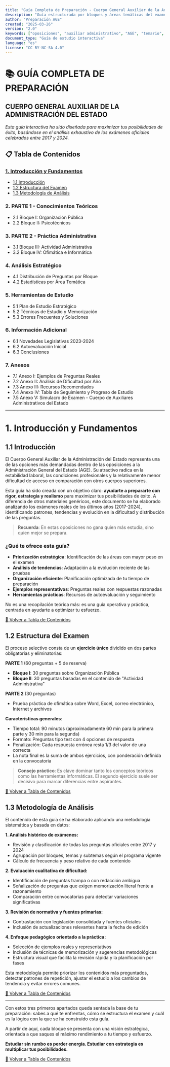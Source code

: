 ```yaml
---
title: "Guía Completa de Preparación - Cuerpo General Auxiliar de la Administración del Estado"
description: "Guía estructurada por bloques y áreas temáticas del examen oficial, basada en el análisis de exámenes reales entre 2017 y 2024. Incluye plan de estudio, estadísticas, técnicas de memorización y recursos."
author: "Preparación AGE"
created: "2025-03-26"
version: "2.0"
keywords: ["oposiciones", "auxiliar administrativo", "AGE", "temario", "psicotécnicos", "ofimática", "examen", "administración pública"]
document_type: "Guía de estudio interactiva"
language: "es"
license: "CC BY-NC-SA 4.0"
---
```


# 📚 GUÍA COMPLETA DE PREPARACIÓN
## CUERPO GENERAL AUXILIAR DE LA ADMINISTRACIÓN DEL ESTADO

*Esta guía interactiva ha sido diseñada para maximizar tus posibilidades de éxito, basándose en el análisis exhaustivo de los exámenes oficiales celebrados entre 2017 y 2024.*

<a id="tabla-contenidos"></a>
## 📋 Tabla de Contenidos

### [1. Introducción y Fundamentos](#introduccion-fundamentos)
   * [1.1 Introducción](#introduccion)
   * [1.2 Estructura del Examen](#estructura-examen)
   * [1.3 Metodología de Análisis](#metodologia-analisis)

### 2. PARTE 1 - Conocimientos Teóricos
   * 2.1 Bloque I: Organización Pública
   * 2.2 Bloque II: Psicotécnicos

### 3. PARTE 2 - Práctica Administrativa
   * 3.1 Bloque III: Actividad Administrativa
   * 3.2 Bloque IV: Ofimática e Informática

### 4. Análisis Estratégico
   * 4.1 Distribución de Preguntas por Bloque
   * 4.2 Estadísticas por Área Temática

### 5. Herramientas de Estudio
   * 5.1 Plan de Estudio Estratégico
   * 5.2 Técnicas de Estudio y Memorización
   * 5.3 Errores Frecuentes y Soluciones

### 6. Información Adicional
   * 6.1 Novedades Legislativas 2023-2024
   * 6.2 Autoevaluación Inicial
   * 6.3 Conclusiones

### 7. Anexos
   * 7.1 Anexo I: Ejemplos de Preguntas Reales
   * 7.2 Anexo II: Análisis de Dificultad por Año
   * 7.3 Anexo III: Recursos Recomendados
   * 7.4 Anexo IV: Tabla de Seguimiento y Progreso de Estudio
   * 7.5 Anexo V: Simulacro de Examen - Cuerpo de Auxiliares Administrativos del Estado

---
<a id="introduccion-fundamentos"></a>
# 1. Introducción y Fundamentos

<a id="introduccion"></a>
## 1.1 Introducción

El Cuerpo General Auxiliar de la Administración del Estado representa una de las opciones más demandadas dentro de las oposiciones a la Administración General del Estado (AGE). Su atractivo radica en la estabilidad laboral, las condiciones profesionales y la relativamente menor dificultad de acceso en comparación con otros cuerpos superiores.

Esta guía ha sido creada con un objetivo claro: **ayudarte a prepararte con rigor, estrategia y realismo** para maximizar tus posibilidades de éxito. A diferencia de otros materiales genéricos, este documento se ha elaborado analizando los exámenes reales de los últimos años (2017-2024), identificando patrones, tendencias y evolución en la dificultad y distribución de las preguntas.

> **Recuerda**: En estas oposiciones no gana quien más estudia, sino quien mejor se prepara.

<a id="que-ofrece-guia"></a>
### ¿Qué te ofrece esta guía?

* **Priorización estratégica**: Identificación de las áreas con mayor peso en el examen
* **Análisis de tendencias**: Adaptación a la evolución reciente de las pruebas
* **Organización eficiente**: Planificación optimizada de tu tiempo de preparación
* **Ejemplos representativos**: Preguntas reales con respuestas razonadas
* **Herramientas prácticas**: Recursos de autoevaluación y seguimiento

No es una recopilación teórica más: es una guía operativa y práctica, centrada en ayudarte a optimizar tu esfuerzo.

[🔼 Volver a Tabla de Contenidos](#tabla-contenidos)

<a id="estructura-examen"></a>
## 1.2 Estructura del Examen

El proceso selectivo consta de un **ejercicio único** dividido en dos partes obligatorias y eliminatorias:

**PARTE 1** (60 preguntas + 5 de reserva)
* **Bloque I**: 30 preguntas sobre Organización Pública
* **Bloque II**: 30 preguntas basadas en el contenido de "Actividad Administrativa"

**PARTE 2** (30 preguntas)
* Prueba práctica de ofimática sobre Word, Excel, correo electrónico, Internet y archivos

**Características generales**:
* Tiempo total: 90 minutos (aproximadamente 60 min para la primera parte y 30 min para la segunda)
* Formato: Preguntas tipo test con 4 opciones de respuesta
* Penalización: Cada respuesta errónea resta 1/3 del valor de una correcta
* La nota final es la suma de ambos ejercicios, con ponderación definida en la convocatoria

> **Consejo práctico**: Es clave dominar tanto los conceptos teóricos como las herramientas informáticas. El segundo ejercicio suele ser decisivo para marcar diferencias entre aspirantes.

[🔼 Volver a Tabla de Contenidos](#tabla-contenidos)

<a id="metodologia-analisis"></a>
## 1.3 Metodología de Análisis

El contenido de esta guía se ha elaborado aplicando una metodología sistemática y basada en datos:

**1. Análisis histórico de exámenes:**
* Revisión y clasificación de todas las preguntas oficiales entre 2017 y 2024
* Agrupación por bloques, temas y subtemas según el programa vigente
* Cálculo de frecuencia y peso relativo de cada contenido

**2. Evaluación cualitativa de dificultad:**
* Identificación de preguntas trampa o con redacción ambigua
* Señalización de preguntas que exigen memorización literal frente a razonamiento
* Comparación entre convocatorias para detectar variaciones significativas

**3. Revisión de normativa y fuentes primarias:**
* Contrastación con legislación consolidada y fuentes oficiales
* Inclusión de actualizaciones relevantes hasta la fecha de edición

**4. Enfoque pedagógico orientado a la práctica:**
* Selección de ejemplos reales y representativos
* Inclusión de técnicas de memorización y sugerencias metodológicas
* Estructura visual que facilita la revisión rápida y la planificación por fases

Esta metodología permite priorizar los contenidos más preguntados, detectar patrones de repetición, ajustar el estudio a los cambios de tendencia y evitar errores comunes.

[🔼 Volver a Tabla de Contenidos](#tabla-contenidos)

---

Con estos tres primeros apartados queda sentada la base de tu preparación: sabes a qué te enfrentas, cómo se estructura el examen y cuál es la lógica con la que se ha construido esta guía.

A partir de aquí, cada bloque se presenta con una visión estratégica, orientada a que saques el máximo rendimiento a tu tiempo y esfuerzo.

**Estudiar sin rumbo es perder energía. Estudiar con estrategia es multiplicar tus posibilidades.**

[🔼 Volver a Tabla de Contenidos](#tabla-contenidos)





